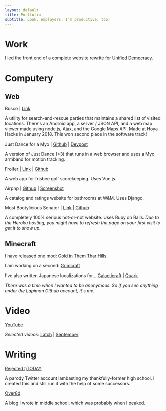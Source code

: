 ```yaml
---
layout: default
title: Portfolio
subtitle: Look, employers, I'm productive, too!
---
```

# Work

I led the front end of a complete website rewrite for [Unified Democracy](https://www.unifieddemocracy.org/).

# Computery

## Web

Busco \| [Link](https://github.com/theycallmezeal/busco)

A utility for search-and-rescue parties that maintains a shared list of visited locations. There's an Android app, a server / JSON API, and a web map viewer made using node.js, Ajax, and the Google Maps API. Made at Hoya Hacks in January 2018. This won second place in the software track!

Just Dance for a Myo \| [Github](https://github.com/theycallmezeal/just-dance-for-a-myo) \| [Devpost](https://devpost.com/software/just-dance-on-a-myo)

A version of Just Dance (<3) that runs in a web browser and uses a Myo armband for motion tracking.

Frolfer \| [Link](http://jackbowden.me/frolfer/) \| [Github](https://github.com/jackbowden/frolfer)

A web app for frisbee golf scorekeeping. Uses Vue.js.

Airpnp \| [Github](https://github.com/theycallmezeal/airpnp) \| [Screenshot](images/airpnp.png)

A catalog and ratings website for bathrooms at W&M. Uses Django.

Most Bootylicious Senator \| [Link](https://most-bootylicious-senator.herokuapp.com) \| [Github](https://github.com/theycallmezeal/Most-Bootylicious-Senator)

A completely 100% serious hot-or-not website. Uses Ruby on Rails. *Due to the Heroku hosting, you might have to refresh the page on your first visit to get it to show up.*

## Minecraft

I have released one mod: [Gold in Them Thar Hills](https://github.com/theycallmezeal/goldinthemtharhills)

I am working on a second: [Grimcraft](https://github.com/thinkplank/grimcraft)

I've also written Japanese localizations for... [Galacticraft](https://github.com/micdoodle8/Galacticraft/blob/master/src/main/resources/assets/galacticraftcore/lang/ja_JP.lang) | [Quark](https://github.com/Vazkii/Quark/blob/master/src/main/resources/assets/quark/lang/ja_JP.lang)

*There was a time when I wanted to be anonymous. So if you see anything under the Lapiman Github account, it's me.*

# Video

[YouTube](https://www.youtube.com/channel/UCa0k3CJiiQBqX5UbYlqGZPg)

*Selected videos:* [Latch](https://youtu.be/2tU0Qv6Z9bE) \| [September](https://youtu.be/AUqUBdKvraI)

# Writing

[Rejected tjTODAY](http://twitter.com/rejectedtjTODAY)

A parody Twitter account lambasting my thankfully-former high school. I created this and still run it with the help of some successors.

[Over8d](http://over8d.wordpress.com)

A blog I wrote in middle school, which was probably when I peaked.
